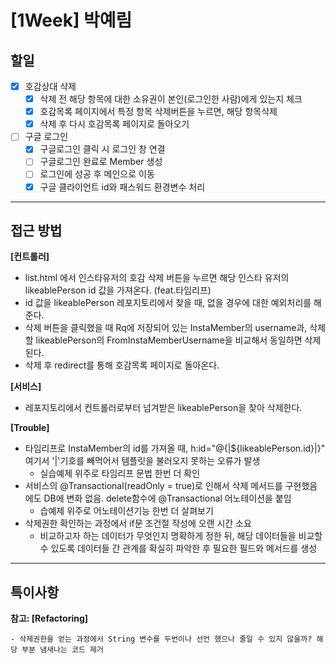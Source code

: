 # [1Week] 박예림

## 할일

- [x] 호감상대 삭제
    - [x] 삭제 전 해당 항목에 대한 소유권이 본인(로그인한 사람)에게 있는지 체크
    - [x] 호감목록 페이지에서 특정 항목 삭제버튼을 누르면, 해당 항목삭제
    - [x] 삭제 후 다시 호감목록 페이지로 돌아오기
-  [ ] 구글 로그인
    - [x] 구글로그인 클릭 시 로그인 창 연결
    - [ ] 구글로그인 완료로 Member 생성
    - [ ] 로그인에 성공 후 메인으로 이동
    - [x] 구글 클라이언트 id와 패스워드 환경변수 처리

---

## 접근 방법

**[컨트롤러]**
  - list.html 에서 인스타유저의 호감 삭제 버튼을 누르면 해당 인스타 유저의 likeablePerson id 값을 가져온다. (feat.타임리프)
  - id 값을 likeablePerson 레포지토리에서 찾을 때, 없을 경우에 대한 예외처리를 해준다.
  - 삭제 버튼을 클릭했을 때 Rq에 저장되어 있는 InstaMember의 username과, 삭제할 likeablePerson의 FromInstaMemberUsername을 비교해서 동일하면 삭제된다.
  - 삭제 후 redirect를 통해 호감목록 페이지로 돌아온다.

**[서비스]**
- 레포지토리에서 컨트롤러로부터 넘겨받은 likeablePerson을 찾아 삭제한다.

**[Trouble]**
- 타임리프로 InstaMember의 id를 가져올 때, h:id="@{|${likeablePerson.id}|}" 여기서 '|'기호를 빼먹어서 템플릿을 불러오지 못하는 오류가 발생
  - 실습예제 위주로 타임리프 문법 한번 더 확인
- 서비스의 @Transactional(readOnly = true)로 인해서 삭제 메서드를 구현했음에도 DB에 변화 없음. delete함수에 @Transactional 어노테이션을 붙임
  - 습예제 위주로 어노테이션기능 한번 더 살펴보기
- 삭제권한 확인하는 과정에서 if문 조건절 작성에 오랜 시간 소요
  - 비교하고자 하는 데이터가 무엇인지 명확하게 정한 뒤, 해당 데이터들을 비교할 수 있도록 데이터들 간 관계를 확실히 파악한 후 필요한 필드와 메서드를 생성

---
## 특이사항


  **참고: [Refactoring]**

    - 삭제권한을 얻는 과정에서 String 변수를 두번이나 선언 했으나 줄일 수 있지 않을까? 해당 부분 냄새나는 코드 제거